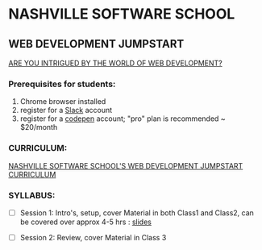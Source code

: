 # NASHVILLE SOFTWARE SCHOOL 
## WEB DEVELOPMENT JUMPSTART
[ ARE YOU INTRIGUED BY THE WORLD OF WEB DEVELOPMENT? ](http://nashvillesoftwareschool.com/programs/web-development-jumpstart)

### Prerequisites for students:
1. Chrome browser installed
2. register for a [Slack](https://slack.com/) account
3. register for a [codepen](www.codepen.io) account; "pro" plan is recommended ~ $20/month


### CURRICULUM:

[NASHVILLE SOFTWARE SCHOOL'S WEB DEVELOPMENT JUMPSTART CURRICULUM](https://bb4cc51ae6ce4c0c92c888444854dd4c.codepen.website/)


### SYLLABUS:

- [ ] Session 1:   Intro's, setup, cover Material in both Class1 and Class2, can be covered over approx 4-5 hrs :
[slides](https://docs.google.com/presentation/d/1o7Dm4JWRSDLV-EpCkuxY1S3vfdwHwEZ_gfviVkfST40/edit#slide=id.g3ebffc7b5f_2_50)

- [ ] Session 2: Review, cover Material in Class 3




